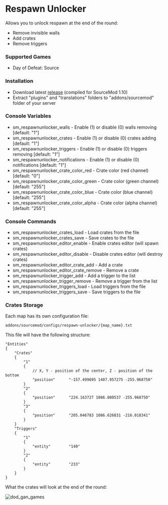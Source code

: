 # Respawn Unlocker

Allows you to unlock respawn at the end of the round:

* Remove invisible walls
* Add crates
* Remove triggers

### Supported Games

* Day of Defeat: Source

### Installation

* Download latest [release](https://github.com/dronelektron/respawn-unlocker/releases) (compiled for SourceMod 1.10)
* Extract "plugins" and "translations" folders to "addons/sourcemod" folder of your server

### Console Variables

* sm_respawnunlocker_walls - Enable (1) or disable (0) walls removing [default: "1"]
* sm_respawnunlocker_crates - Enable (1) or disable (0) crates adding [default: "1"]
* sm_respawnunlocker_triggers - Enable (1) or disable (0) triggers removing [default: "1"]
* sm_respawnunlocker_notifications - Enable (1) or disable (0) notifications [default: "1"]
* sm_respawnunlocker_crate_color_red - Crate color (red channel) [default: "0"]
* sm_respawnunlocker_crate_color_green - Crate color (green channel) [default: "255"]
* sm_respawnunlocker_crate_color_blue - Crate color (blue channel) [default: "255"]
* sm_respawnunlocker_crate_color_alpha - Crate color (alpha channel) [default: "255"]

### Console Commands

* sm_respawnunlocker_crates_load - Load crates from the file
* sm_respawnunlocker_crates_save - Save crates to the file
* sm_respawnunlocker_editor_enable - Enable crates editor (will spawn crates)
* sm_respawnunlocker_editor_disable - Disable crates editor (will destroy crates)
* sm_respawnunlocker_editor_crate_add - Add a crate
* sm_respawnunlocker_editor_crate_remove - Remove a crate
* sm_respawnunlocker_trigger_add - Add a trigger to the list
* sm_respawnunlocker_trigger_remove - Remove a trigger from the list
* sm_respawnunlocker_triggers_load - Load triggers from the file
* sm_respawnunlocker_triggers_save - Save triggers to the file

### Crates Storage

Each map has its own configuration file:

```
addons/sourcemod/configs/respawn-unlocker/{map_name}.txt
```

This file will have the following structure:

```
"Entities"
{
    "Crates"
    {
        "1"
        {
            // X, Y - position of the center, Z - position of the bottom
            "position"      "-157.499695 1407.957275 -255.968750"
        }
        "2"
        {
            "position"      "224.163727 1086.800537 -255.968750"
        }
        "3"
        {
            "position"      "205.046783 1086.626831 -216.018341"
        }
    }
    "Triggers"
    {
        "1"
        {
            "entity"        "140"
        }
        "2"
        {
            "entity"        "233"
        }
    }
}
```

What the crates will look at the end of the round:

![dod_gan_games](https://i.imgur.com/ZNyOoSg.jpeg)
